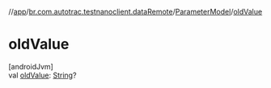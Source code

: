 //[app](../../../index.md)/[br.com.autotrac.testnanoclient.dataRemote](../index.md)/[ParameterModel](index.md)/[oldValue](old-value.md)

# oldValue

[androidJvm]\
val [oldValue](old-value.md): [String](https://kotlinlang.org/api/latest/jvm/stdlib/kotlin/-string/index.html)?

